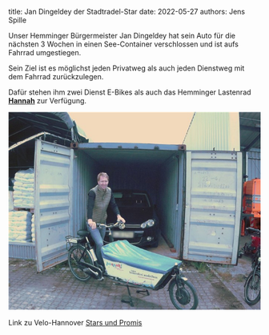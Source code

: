 title: Jan Dingeldey der Stadtradel-Star
date: 2022-05-27
authors: Jens Spille

Unser Hemminger Bürgermeister Jan Dingeldey hat sein Auto für die nächsten 3 Wochen in einen See-Container verschlossen und ist aufs Fahrrad umgestiegen.

Sein Ziel ist es möglichst jeden Privatweg als auch jeden Dienstweg mit dem Fahrrad zurückzulegen. 

Dafür stehen ihm zwei Dienst E-Bikes als auch das Hemminger Lastenrad [**Hannah**](https://www.hannah-lastenrad.de/) zur Verfügung.

![AutoImContainer](images/JanStadtradelstar2022.jpg "Jan Dingeldey (c)ADFC")

Link zu Velo-Hannover [Stars und Promis](https://www.velohannover.de/stadtradeln/stars-und-promis/)
